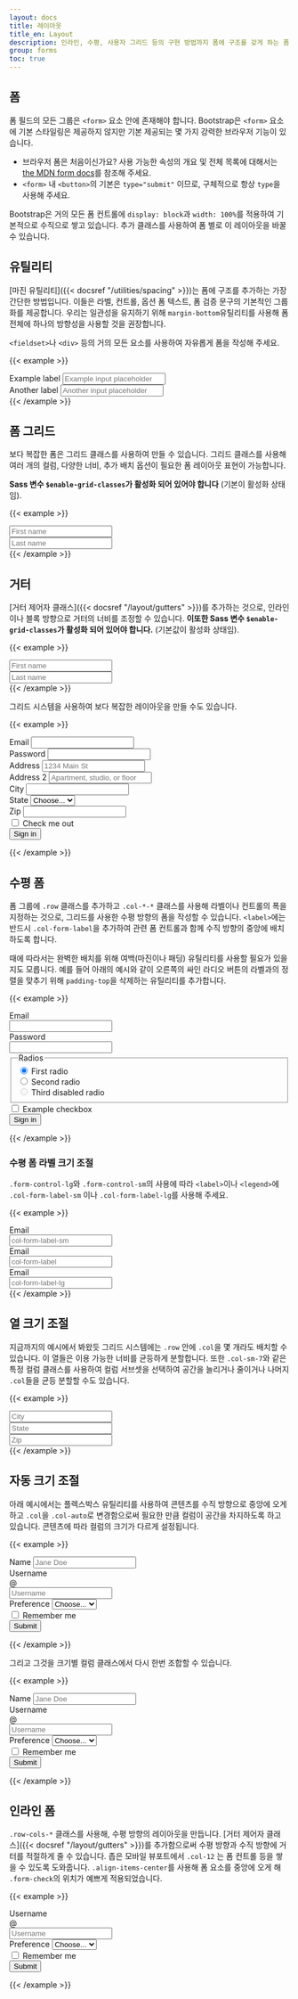 ```yaml
---
layout: docs
title: 레이아웃
title_en: Layout
description: 인라인, 수평, 사용자 그리드 등의 구현 방법까지 폼에 구조를 갖게 하는 폼 레이아웃 옵션을 준비하고 있습니다.
group: forms
toc: true
---
```


## 폼

폼 필드의 모든 그룹은 `<form>` 요소 안에 존재해야 합니다. Bootstrap은 `<form>` 요소에 기본 스타일링은 제공하지 않지만 기본 제공되는 몇 가지 강력한 브라우저 기능이 있습니다.

- 브라우저 폼은 처음이신가요? 사용 가능한 속성의 개요 및 전체 목록에 대해서는 [the MDN form docs](https://developer.mozilla.org/en-US/docs/Web/HTML/Element/form)를 참조해 주세요.
- `<form>` 내 `<button>`의 기본은 `type="submit"` 이므로, 구체적으로 항상 `type`을 사용해 주세요.

Bootstrap은 거의 모든 폼 컨트롤에 `display: block`과 `width: 100%`를 적용하여 기본적으로 수직으로 쌓고 있습니다. 추가 클래스를 사용하여 폼 별로 이 레이아웃을 바꿀 수 있습니다.

## 유틸리티

[마진 유틸리티]({{< docsref "/utilities/spacing" >}})는 폼에 구조를 추가하는 가장 간단한 방법입니다. 이들은 라벨, 컨트롤, 옵션 폼 텍스트, 폼 검증 문구의 기본적인 그룹화를 제공합니다. 우리는 일관성을 유지하기 위해 `margin-bottom`유틸리티를 사용해 폼 전체에 하나의 방향성을 사용할 것을 권장합니다.

`<fieldset>`나 `<div>` 등의 거의 모든 요소를 사용하여 자유롭게 폼을 작성해 주세요.

{{< example >}}
<div class="mb-3">
  <label for="formGroupExampleInput" class="form-label">Example label</label>
  <input type="text" class="form-control" id="formGroupExampleInput" placeholder="Example input placeholder">
</div>
<div class="mb-3">
  <label for="formGroupExampleInput2" class="form-label">Another label</label>
  <input type="text" class="form-control" id="formGroupExampleInput2" placeholder="Another input placeholder">
</div>
{{< /example >}}

## 폼 그리드

보다 복잡한 폼은 그리드 클래스를 사용하여 만들 수 있습니다. 그리드 클래스를 사용해 여러 개의 컬럼, 다양한 너비, 추가 배치 옵션이 필요한 폼 레이아웃 표현이 가능합니다.

**Sass 변수 `$enable-grid-classes`가 활성화 되어 있어야 합니다** (기본이 활성화 상태임).

{{< example >}}
<div class="row">
  <div class="col">
    <input type="text" class="form-control" placeholder="First name" aria-label="First name">
  </div>
  <div class="col">
    <input type="text" class="form-control" placeholder="Last name" aria-label="Last name">
  </div>
</div>
{{< /example >}}

## 거터

[거터 제어자 클래스]({{< docsref "/layout/gutters" >}})를 추가하는 것으로, 인라인이나 블록 방향으로 거터의 너비를 조정할 수 있습니다. **이또한 Sass 변수 `$enable-grid-classes`가 활성화 되어 있어야 합니다.** (기본값이 활성화 상태임).

{{< example >}}
<div class="row g-3">
  <div class="col">
    <input type="text" class="form-control" placeholder="First name" aria-label="First name">
  </div>
  <div class="col">
    <input type="text" class="form-control" placeholder="Last name" aria-label="Last name">
  </div>
</div>
{{< /example >}}

그리드 시스템을 사용하여 보다 복잡한 레이아웃을 만들 수도 있습니다.

{{< example >}}
<form class="row g-3">
  <div class="col-md-6">
    <label for="inputEmail4" class="form-label">Email</label>
    <input type="email" class="form-control" id="inputEmail4">
  </div>
  <div class="col-md-6">
    <label for="inputPassword4" class="form-label">Password</label>
    <input type="password" class="form-control" id="inputPassword4">
  </div>
  <div class="col-12">
    <label for="inputAddress" class="form-label">Address</label>
    <input type="text" class="form-control" id="inputAddress" placeholder="1234 Main St">
  </div>
  <div class="col-12">
    <label for="inputAddress2" class="form-label">Address 2</label>
    <input type="text" class="form-control" id="inputAddress2" placeholder="Apartment, studio, or floor">
  </div>
  <div class="col-md-6">
    <label for="inputCity" class="form-label">City</label>
    <input type="text" class="form-control" id="inputCity">
  </div>
  <div class="col-md-4">
    <label for="inputState" class="form-label">State</label>
    <select id="inputState" class="form-select">
      <option selected>Choose...</option>
      <option>...</option>
    </select>
  </div>
  <div class="col-md-2">
    <label for="inputZip" class="form-label">Zip</label>
    <input type="text" class="form-control" id="inputZip">
  </div>
  <div class="col-12">
    <div class="form-check">
      <input class="form-check-input" type="checkbox" id="gridCheck">
      <label class="form-check-label" for="gridCheck">
        Check me out
      </label>
    </div>
  </div>
  <div class="col-12">
    <button type="submit" class="btn btn-primary">Sign in</button>
  </div>
</form>
{{< /example >}}

## 수평 폼

폼 그룹에 `.row` 클래스를 추가하고 `.col-*-*` 클래스를 사용해 라벨이나 컨트롤의 폭을 지정하는 것으로, 그리드를 사용한 수평 방향의 폼을 작성할 수 있습니다. `<label>`에는 반드시 `.col-form-label`을 추가하여 관련 폼 컨트롤과 함께 수직 방향의 중앙에 배치하도록 합니다.

때에 따라서는 완벽한 배치를 위해 여백(마진이나 패딩) 유틸리티를 사용할 필요가 있을지도 모릅니다. 예를 들어 아래의 예시와 같이 오른쪽의 싸인 라디오 버튼의 라벨과의 정렬을 맞추기 위해 `padding-top`을 삭제하는 유틸리티를 추가합니다.

{{< example >}}
<form>
  <div class="row mb-3">
    <label for="inputEmail3" class="col-sm-2 col-form-label">Email</label>
    <div class="col-sm-10">
      <input type="email" class="form-control" id="inputEmail3">
    </div>
  </div>
  <div class="row mb-3">
    <label for="inputPassword3" class="col-sm-2 col-form-label">Password</label>
    <div class="col-sm-10">
      <input type="password" class="form-control" id="inputPassword3">
    </div>
  </div>
  <fieldset class="row mb-3">
    <legend class="col-form-label col-sm-2 pt-0">Radios</legend>
    <div class="col-sm-10">
      <div class="form-check">
        <input class="form-check-input" type="radio" name="gridRadios" id="gridRadios1" value="option1" checked>
        <label class="form-check-label" for="gridRadios1">
          First radio
        </label>
      </div>
      <div class="form-check">
        <input class="form-check-input" type="radio" name="gridRadios" id="gridRadios2" value="option2">
        <label class="form-check-label" for="gridRadios2">
          Second radio
        </label>
      </div>
      <div class="form-check disabled">
        <input class="form-check-input" type="radio" name="gridRadios" id="gridRadios3" value="option3" disabled>
        <label class="form-check-label" for="gridRadios3">
          Third disabled radio
        </label>
      </div>
    </div>
  </fieldset>
  <div class="row mb-3">
    <div class="col-sm-10 offset-sm-2">
      <div class="form-check">
        <input class="form-check-input" type="checkbox" id="gridCheck1">
        <label class="form-check-label" for="gridCheck1">
          Example checkbox
        </label>
      </div>
    </div>
  </div>
  <button type="submit" class="btn btn-primary">Sign in</button>
</form>
{{< /example >}}

### 수평 폼 라벨 크기 조절

`.form-control-lg`와 `.form-control-sm`의 사용에 따라 `<label>`이나 `<legend>`에 `.col-form-label-sm` 이나 `.col-form-label-lg`를 사용해 주세요.

{{< example >}}
<div class="row mb-3">
  <label for="colFormLabelSm" class="col-sm-2 col-form-label col-form-label-sm">Email</label>
  <div class="col-sm-10">
    <input type="email" class="form-control form-control-sm" id="colFormLabelSm" placeholder="col-form-label-sm">
  </div>
</div>
<div class="row mb-3">
  <label for="colFormLabel" class="col-sm-2 col-form-label">Email</label>
  <div class="col-sm-10">
    <input type="email" class="form-control" id="colFormLabel" placeholder="col-form-label">
  </div>
</div>
<div class="row">
  <label for="colFormLabelLg" class="col-sm-2 col-form-label col-form-label-lg">Email</label>
  <div class="col-sm-10">
    <input type="email" class="form-control form-control-lg" id="colFormLabelLg" placeholder="col-form-label-lg">
  </div>
</div>
{{< /example >}}

## 열 크기 조절

지금까지의 예시에서 봐왔듯 그리드 시스템에는 `.row` 안에 `.col`을 몇 개라도 배치할 수 있습니다. 이 열들은 이용 가능한 너비를 균등하게 분할합니다. 또한 `.col-sm-7`와 같은 특정 컬럼 클래스를 사용하여 컬럼 서브셋을 선택하여 공간을 늘리거나 줄이거나 나머지 `.col`들을 균등 분할할 수도 있습니다.

{{< example >}}
<div class="row g-3">
  <div class="col-sm-7">
    <input type="text" class="form-control" placeholder="City" aria-label="City">
  </div>
  <div class="col-sm">
    <input type="text" class="form-control" placeholder="State" aria-label="State">
  </div>
  <div class="col-sm">
    <input type="text" class="form-control" placeholder="Zip" aria-label="Zip">
  </div>
</div>
{{< /example >}}

## 자동 크기 조절

아래 예시에서는 플렉스박스 유틸리티를 사용하여 콘텐츠를 수직 방향으로 중앙에 오게 하고 `.col`을 `.col-auto`로 변경함으로써 필요한 만큼 컬럼이 공간을 차지하도록 하고 있습니다. 콘텐츠에 따라 컬럼의 크기가 다르게 설정됩니다.

{{< example >}}
<form class="row gy-2 gx-3 align-items-center">
  <div class="col-auto">
    <label class="visually-hidden" for="autoSizingInput">Name</label>
    <input type="text" class="form-control" id="autoSizingInput" placeholder="Jane Doe">
  </div>
  <div class="col-auto">
    <label class="visually-hidden" for="autoSizingInputGroup">Username</label>
    <div class="input-group">
      <div class="input-group-text">@</div>
      <input type="text" class="form-control" id="autoSizingInputGroup" placeholder="Username">
    </div>
  </div>
  <div class="col-auto">
    <label class="visually-hidden" for="autoSizingSelect">Preference</label>
    <select class="form-select" id="autoSizingSelect">
      <option selected>Choose...</option>
      <option value="1">One</option>
      <option value="2">Two</option>
      <option value="3">Three</option>
    </select>
  </div>
  <div class="col-auto">
    <div class="form-check">
      <input class="form-check-input" type="checkbox" id="autoSizingCheck">
      <label class="form-check-label" for="autoSizingCheck">
        Remember me
      </label>
    </div>
  </div>
  <div class="col-auto">
    <button type="submit" class="btn btn-primary">Submit</button>
  </div>
</form>
{{< /example >}}

그리고 그것을 크기별 컬럼 클래스에서 다시 한번 조합할 수 있습니다.

{{< example >}}
<form class="row gx-3 gy-2 align-items-center">
  <div class="col-sm-3">
    <label class="visually-hidden" for="specificSizeInputName">Name</label>
    <input type="text" class="form-control" id="specificSizeInputName" placeholder="Jane Doe">
  </div>
  <div class="col-sm-3">
    <label class="visually-hidden" for="specificSizeInputGroupUsername">Username</label>
    <div class="input-group">
      <div class="input-group-text">@</div>
      <input type="text" class="form-control" id="specificSizeInputGroupUsername" placeholder="Username">
    </div>
  </div>
  <div class="col-sm-3">
    <label class="visually-hidden" for="specificSizeSelect">Preference</label>
    <select class="form-select" id="specificSizeSelect">
      <option selected>Choose...</option>
      <option value="1">One</option>
      <option value="2">Two</option>
      <option value="3">Three</option>
    </select>
  </div>
  <div class="col-auto">
    <div class="form-check">
      <input class="form-check-input" type="checkbox" id="autoSizingCheck2">
      <label class="form-check-label" for="autoSizingCheck2">
        Remember me
      </label>
    </div>
  </div>
  <div class="col-auto">
    <button type="submit" class="btn btn-primary">Submit</button>
  </div>
</form>
{{< /example >}}

## 인라인 폼

`.row-cols-*` 클래스를 사용해, 수평 방향의 레이아웃을 만듭니다. [거터 제어자 클래스]({{< docsref "/layout/gutters" >}})를 추가함으로써 수평 방향과 수직 방향에 거터를 적절하게 줄 수 있습니다. 좁은 모바일 뷰포트에서 `.col-12` 는 폼 컨트롤 등을 쌓을 수 있도록 도와줍니다. `.align-items-center`를 사용해 폼 요소를 중앙에 오게 해 `.form-check`의 위치가 예쁘게 적용되었습니다.

{{< example >}}
<form class="row row-cols-lg-auto g-3 align-items-center">
  <div class="col-12">
    <label class="visually-hidden" for="inlineFormInputGroupUsername">Username</label>
    <div class="input-group">
      <div class="input-group-text">@</div>
      <input type="text" class="form-control" id="inlineFormInputGroupUsername" placeholder="Username">
    </div>
  </div>

  <div class="col-12">
    <label class="visually-hidden" for="inlineFormSelectPref">Preference</label>
    <select class="form-select" id="inlineFormSelectPref">
      <option selected>Choose...</option>
      <option value="1">One</option>
      <option value="2">Two</option>
      <option value="3">Three</option>
    </select>
  </div>

  <div class="col-12">
    <div class="form-check">
      <input class="form-check-input" type="checkbox" id="inlineFormCheck">
      <label class="form-check-label" for="inlineFormCheck">
        Remember me
      </label>
    </div>
  </div>

  <div class="col-12">
    <button type="submit" class="btn btn-primary">Submit</button>
  </div>
</form>
{{< /example >}}
